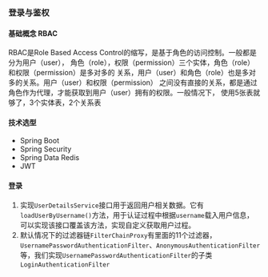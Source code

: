 ### 登录与鉴权
#### 基础概念 RBAC
RBAC是Role Based Access Control的缩写，是基于角色的访问控制。一般都是分为用户（user）， 角色（role），权限（permission）三个实体，角色（role）和权限（permission）是多对多的 关系，用户（user）和角色（role）也是多对多的关系。用户（user）和权限（permission） 之间没有直接的关系，都是通过角色作为代理，才能获取到用户（user）拥有的权限。一般情况下， 使用5张表就够了，3个实体表，2个关系表

#### 技术选型
- Spring Boot
- Spring Security
- Spring Data Redis
- JWT

#### 登录
1. 实现`UserDetailsService`接口用于返回用户相关数据。它有`loadUserByUsername()`方法，用于认证过程中根据`username`载入用户信息，可以实现该接口覆盖该方法，实现自定义获取用户过程。
2. 默认情况下的过滤器链`FilterChainProxy`有里面的11个过滤器，
`UsernamePasswordAuthenticationFilter`、`AnonymousAuthenticationFilter`等，我们实现`UsernamePasswordAuthenticationFilter`的子类`LoginAuthenticationFilter`
<!--stackedit_data:
eyJoaXN0b3J5IjpbLTEyMTQzNjQ2NjVdfQ==
-->